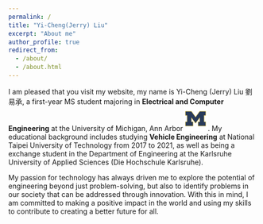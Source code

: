 ```yaml
---
permalink: /
title: "Yi-Cheng(Jerry) Liu"
excerpt: "About me"
author_profile: true
redirect_from: 
  - /about/
  - /about.html
---
```


I am pleased that you visit my website, my name is Yi-Cheng (Jerry) Liu 劉易承, a first-year MS student majoring in **Electrical and Computer Engineering** at the University of Michigan, Ann Arbor<img src="https://github.com/yi-cheng-liu/yi-cheng-liu.github.io/blob/master/images/michigan_logo.png" alt="michigan logo" width="50" height="50">. My educational background includes studying **Vehicle Engineering** at National Taipei University of Technology from 2017 to 2021, as well as being a exchange student in the Department of Engineering at the Karlsruhe University of Applied Sciences (Die Hochschule Karlsruhe).

My passion for technology has always driven me to explore the potential of engineering beyond just problem-solving, but also to identify problems in our society that can be addressed through innovation. With this in mind, I am committed to making a positive impact in the world and using my skills to contribute to creating a better future for all.

